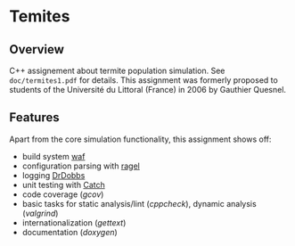 Temites
=======

Overview
--------

C++ assignement about termite population simulation. See `doc/termites1.pdf`
for details. This assignment was formerly proposed to students of the
Université du Littoral (France) in 2006 by Gauthier Quesnel.

Features
--------

Apart from the core simulation functionality, this assignment shows off:

* build system [waf](https://code.google.com/p/waf/)
* configuration parsing with [ragel](www.complang.org/ragel/)
* logging [DrDobbs](http://www.drdobbs.com/cpp/logging-in-c/201804215?pgno=1)
* unit testing with [Catch](https://github.com/philsquared/Catch)
* code coverage (*gcov*)
* basic tasks for static analysis/lint (*cppcheck*), dynamic analysis (*valgrind*)
* internationalization (*gettext*)
* documentation (*doxygen*)

